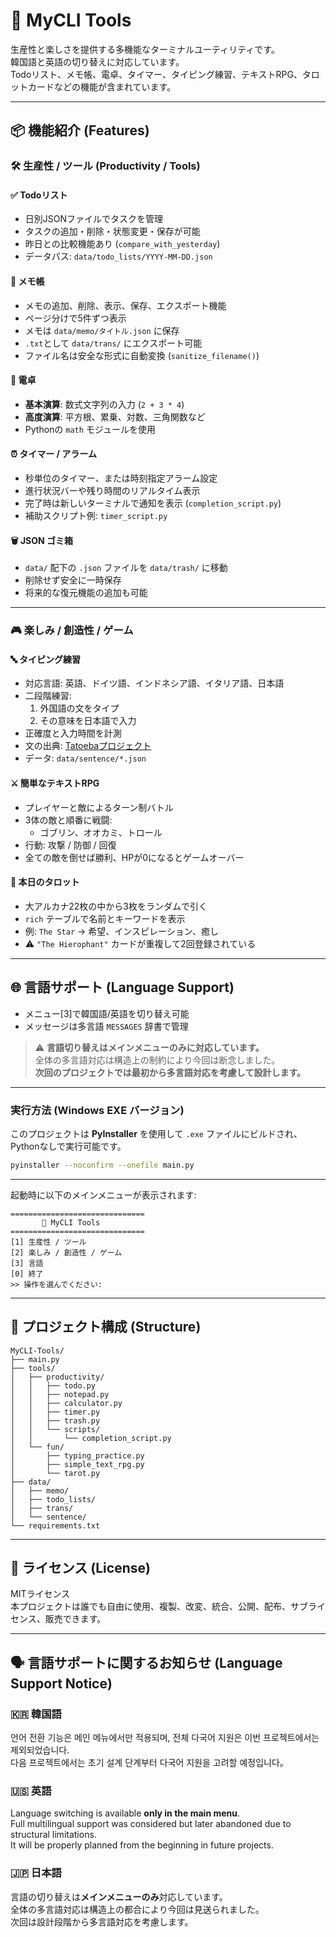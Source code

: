 # 🧰 MyCLI Tools

生産性と楽しさを提供する多機能なターミナルユーティリティです。  
韓国語と英語の切り替えに対応しています。  
Todoリスト、メモ帳、電卓、タイマー、タイピング練習、テキストRPG、タロットカードなどの機能が含まれています。

---

## 📦 機能紹介 (Features)

### 🛠️ 生産性 / ツール (Productivity / Tools)

#### ✅ Todoリスト
- 日別JSONファイルでタスクを管理
- タスクの追加・削除・状態変更・保存が可能
- 昨日との比較機能あり (`compare_with_yesterday`)
- データパス: `data/todo_lists/YYYY-MM-DD.json`

#### 📝 メモ帳
- メモの追加、削除、表示、保存、エクスポート機能
- ページ分けで5件ずつ表示
- メモは `data/memo/タイトル.json` に保存
- `.txt`として `data/trans/` にエクスポート可能
- ファイル名は安全な形式に自動変換 (`sanitize_filename()`)

#### 🧮 電卓
- **基本演算**: 数式文字列の入力 (`2 + 3 * 4`)
- **高度演算**: 平方根、累乗、対数、三角関数など
- Pythonの `math` モジュールを使用

#### ⏰ タイマー / アラーム
- 秒単位のタイマー、または時刻指定アラーム設定
- 進行状況バーや残り時間のリアルタイム表示
- 完了時は新しいターミナルで通知を表示 (`completion_script.py`)
- 補助スクリプト例: `timer_script.py`

#### 🗑️ JSON ゴミ箱
- `data/` 配下の `.json` ファイルを `data/trash/` に移動
- 削除せず安全に一時保存
- 将来的な復元機能の追加も可能

---

### 🎮 楽しみ / 創造性 / ゲーム

#### 🔤 タイピング練習
- 対応言語: 英語、ドイツ語、インドネシア語、イタリア語、日本語
- 二段階練習:
  1. 外国語の文をタイプ
  2. その意味を日本語で入力
- 正確度と入力時間を計測
- 文の出典: [Tatoebaプロジェクト](https://tatoeba.org/jpn)
- データ: `data/sentence/*.json`

#### ⚔️ 簡単なテキストRPG
- プレイヤーと敵によるターン制バトル
- 3体の敵と順番に戦闘:
  - ゴブリン、オオカミ、トロール
- 行動: 攻撃 / 防御 / 回復
- 全ての敵を倒せば勝利、HPが0になるとゲームオーバー

#### 🔮 本日のタロット
- 大アルカナ22枚の中から3枚をランダムで引く
- `rich` テーブルで名前とキーワードを表示
- 例: `The Star` → 希望、インスピレーション、癒し
- ⚠️ `"The Hierophant"` カードが重複して2回登録されている

---

## 🌐 言語サポート (Language Support)

- メニュー[3]で韓国語/英語を切り替え可能
- メッセージは多言語 `MESSAGES` 辞書で管理

> ⚠️ **言語切り替えはメインメニューのみに対応しています。**  
> 全体の多言語対応は構造上の制約により今回は断念しました。  
> **次回のプロジェクトでは最初から多言語対応を考慮して設計します。**

---

### 実行方法 (Windows EXE バージョン)
このプロジェクトは **PyInstaller** を使用して `.exe` ファイルにビルドされ、Pythonなしで実行可能です。

```bash
pyinstaller --noconfirm --onefile main.py
```

---

起動時に以下のメインメニューが表示されます:

```
==============================
       🧰 MyCLI Tools       
==============================
[1] 生産性 / ツール
[2] 楽しみ / 創造性 / ゲーム
[3] 言語
[0] 終了
>> 操作を選んでください:
```

---

## 📁 プロジェクト構成 (Structure)

```
MyCLI-Tools/
├── main.py
├── tools/
│   ├── productivity/
│   │   ├── todo.py
│   │   ├── notepad.py
│   │   ├── calculator.py
│   │   ├── timer.py
│   │   ├── trash.py
│   │   └── scripts/
│   │       └── completion_script.py
│   └── fun/
│       ├── typing_practice.py
│       ├── simple_text_rpg.py
│       └── tarot.py
├── data/
│   ├── memo/
│   ├── todo_lists/
│   ├── trans/
│   └── sentence/
└── requirements.txt
```

---

## 📜 ライセンス (License)

MITライセンス  
本プロジェクトは誰でも自由に使用、複製、改変、統合、公開、配布、サブライセンス、販売できます。

---

## 🗣️ 言語サポートに関するお知らせ (Language Support Notice)

### 🇰🇷 韓国語  
언어 전환 기능은 메인 메뉴에서만 적용되며, 전체 다국어 지원은 이번 프로젝트에서는 제외되었습니다.  
다음 프로젝트에서는 초기 설계 단계부터 다국어 지원을 고려할 예정입니다。

### 🇺🇸 英語  
Language switching is available **only in the main menu**.  
Full multilingual support was considered but later abandoned due to structural limitations.  
It will be properly planned from the beginning in future projects.

### 🇯🇵 日本語  
言語の切り替えは**メインメニューのみ**対応しています。  
全体の多言語対応は構造上の都合により今回は見送られました。  
次回は設計段階から多言語対応を考慮します。
